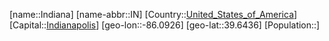 ﻿---
location: [39.6436,-86.0926]
type: State
tags:
- geo/State


SpocWebEntityId: 36041
isDeleted: false
confidential: public

---
[name::Indiana]
[name-abbr::IN]
[Country::[United_States_of_America](geo/Continent/North-America/United_States_of_America.md)]
[Capital::[Indianapolis](geo/Continent/North-America/United_States_of_America/Indiana/Indianapolis.md)]
[geo-lon::-86.0926]
[geo-lat::39.6436]
[Population::]

